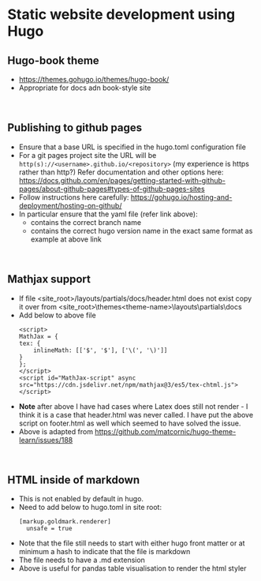 # Static website development using Hugo

## Hugo-book theme

 - https://themes.gohugo.io/themes/hugo-book/
 - Appropriate for docs adn book-style site

<br>

## Publishing to github pages

 - Ensure that a base URL is specified in the hugo.toml configuration file
 - For a git pages project site the URL will be 
 `http(s)://<username>.github.io/<repository>`  (my experience is https rather than http?)  Refer documentation and other options here:
 https://docs.github.com/en/pages/getting-started-with-github-pages/about-github-pages#types-of-github-pages-sites
 - Follow instructions here carefully: https://gohugo.io/hosting-and-deployment/hosting-on-github/
 - In particular ensure that the yaml file (refer link above):
     - contains the correct branch name
     - contains the correct hugo version name in the exact same format as example at above link

<br>

## Mathjax support

 - If file <site_root>/layouts/partials/docs/header.html does not exist copy it over from <site_root>\themes\<theme-name>\layouts\partials\docs
 - Add below to above file
    ```
    <script>
    MathJax = {
    tex: {
        inlineMath: [['$', '$'], ['\(', '\)']]
    }
    };
    </script>
    <script id="MathJax-script" async
    src="https://cdn.jsdelivr.net/npm/mathjax@3/es5/tex-chtml.js">
    </script>
    ```
 - **Note** after above I have had cases where Latex does still not render - I think it is a case that header.html was never called.   I have put the above script on footer.html as well which seemed to have solved the issue.
 - Above is adapted from https://github.com/matcornic/hugo-theme-learn/issues/188

<br>

 ## HTML inside of markdown
  - This is not enabled by default in hugo.
  - Need to add below to hugo.toml in site root:
      ```
    [markup.goldmark.renderer]
        unsafe = true
    ```
 - Note that the file still needs to start with either hugo front matter or at minimum a hash to indicate that the file is markdown
 -  The file needs to have a .md extension
 - Above is useful for pandas table visualisation to render the html styler